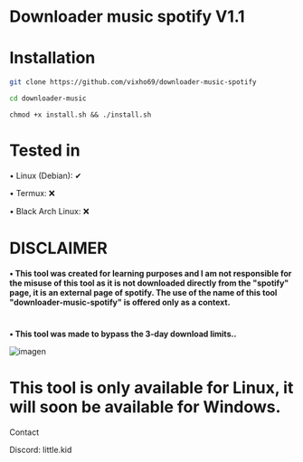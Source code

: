 # Downloader music spotify V1.1

# Installation

```bash
git clone https://github.com/vixho69/downloader-music-spotify
```
```bash
cd downloader-music
```
```
chmod +x install.sh && ./install.sh
```
# Tested in
• Linux (Debian): ✔

• Termux: ❌

• Black Arch Linux: ❌
#

# DISCLAIMER

**• This tool was created for learning purposes and I am not responsible for the misuse of this tool as it is not downloaded directly from the "spotify" page, it is an external page of spotify. The use of the name of this tool "downloader-music-spotify" is offered only as a context.**
# 
**• This tool was made to bypass the 3-day download limits..**

![imagen](https://github.com/user-attachments/assets/c4779395-7cde-49c0-9426-860dfda19d67)

# This tool is only available for Linux, it will soon be available for Windows.

Contact

Discord: little.kid
